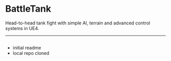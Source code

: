 # BattleTank
Head-to-head tank fight with simple AI, terrain and advanced control systems in UE4.

---

##
* initial readme
* local repo cloned
